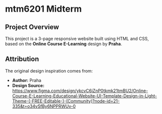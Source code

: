 # mtm6201 Midterm

## Project Overview
This project is a 3-page responsive website built using HTML and CSS, based on the **Online Course E-Learning** design by **Praha**.

## Attribution
The original design inspiration comes from:
- **Author:** Praha
- **Design Source:** https://www.figma.com/design/ykcvC6iZnP0tkmk21tmBU2/Online-Course-E-Learning-Educational-Website-UI-Template-Design-in-Light-Theme-(-FREE-Editable-)-(Community)?node-id=21-335&t=o34vSfBy6NPPRWUv-0 
